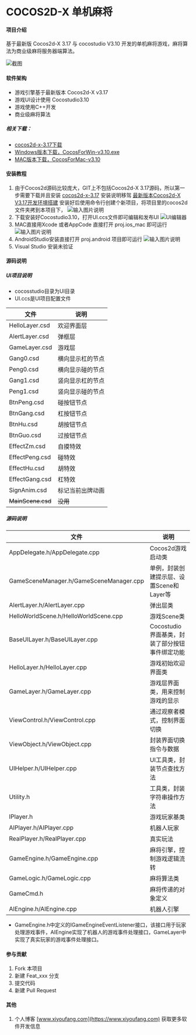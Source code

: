 # COCOS2D-X 单机麻将

#### 项目介绍
基于最新版 Cocos2d-X 3.17 与 cocostudio V3.10 开发的单机麻将游戏，麻将算法为商业级麻将服务器端算法。

![截图](https://images.gitee.com/uploads/images/2018/0706/103629_69b97848_369917.jpeg "Simulator Screen Shot - iPhone 5s - 2018-07-06 at 10.21.08.jpg")

#### 软件架构

* 游戏引擎基于最新版本 Cocos2d-X v3.17
* 游戏UI设计使用 Cocostudio3.10
* 游戏使用C++开发
* 商业级麻将算法

##### 相关下载：

* [cocos2d-x-3.17下载](http://www.cocos2d-x.org/filedown/cocos2d-x-3.17.zip)
* [Windows版本下载，CocosForWin-v3.10.exe](http://www.cocos2d-x.org/filedown/CocosForWin-v3.10.exe)
* [MAC版本下载，CocosForMac-v3.10](http://www.cocos2d-x.org/filedown/CocosForMac-v3.10.dmg)

#### 安装教程

1. 由于Cocos2d源码比较庞大，GIT上不包括Cocos2d-X 3.17源码，所以第一步需要下载并且安装 [cocos2d-x-3.17](http://www.cocos2d-x.org/filedown/cocos2d-x-3.17.zip) 安装说明移驾 [最新版本Cocos2d-X V3.17开发环境搭建](https://www.xiyoufang.com/archives/183) 安装好后使用命令行创建个新项目，将项目里的cocos2d文件夹拷到本项目下，
![输入图片说明](https://images.gitee.com/uploads/images/2018/0706/131106_5add28c6_369917.png "WX20180706-130947.png")
2. 下载安装好Cocostudio3.10，打开UI.ccs文件即可编辑和发布UI
![UI编辑器](https://images.gitee.com/uploads/images/2018/0706/105227_36709445_369917.png "WX20180706-105153.png")
3. MAC直接用Xcode 或者AppCode 直接打开 proj.ios_mac 即可运行
![输入图片说明](https://images.gitee.com/uploads/images/2018/0706/125845_3a993ad4_369917.jpeg "WX20180706-125720.jpg")
4. AndroidStudio安装直接打开 proj.android 项目即可运行
![输入图片说明](https://images.gitee.com/uploads/images/2018/0706/114443_07ff095f_369917.jpeg "WX20180706-113529.jpg")
5. Visual Studio 安装未验证

#### 源码说明

##### UI项目说明

* cocosstudio目录为UI目录
* UI.ccs是UI项目配置文件

| 文件 | 说明 |
| -------- | -------- |
|HelloLayer.csd|欢迎界面层|
|AlertLayer.csd|弹框层|
|GameLayer.csd|游戏层|
|Gang0.csd|横向显示杠的节点|
|Peng0.csd|横向显示碰的节点|
|Gang1.csd|竖向显示杠的节点|
|Peng1.csd|竖向显示碰的节点|
|BtnPeng.csd|碰按钮节点|
|BtnGang.csd|杠按钮节点|
|BtnHu.csd|胡按钮节点|
|BtnGuo.csd|过按钮节点|
|EffectZm.csd|自摸特效|
|EffectPeng.csd|碰特效|
|EffectHu.csd|胡特效|
|EffectGang.csd|杠特效|
|SignAnim.csd|标记当前出牌动画|
|~~MainScene.csd~~|~~没用~~|

##### 源码说明

| 文件 | 说明 |
| -------- | -------- |
|AppDelegate.h/AppDelegate.cpp|Cocos2d游戏启动类|
|GameSceneManager.h/GameSceneManager.cpp|单例，封装创建提示层、设置Scene和Layer等|
|AlertLayer.h/AlertLayer.cpp|弹出层类|
|HelloWorldScene.h/HelloWorldScene.cpp|游戏Scene类|
|BaseUILayer.h/BaseUILayer.cpp|Cocostudio界面基类，封装了部分按钮事件绑定功能|
|HelloLayer.h/HelloLayer.cpp|游戏初始欢迎界面类|
|GameLayer.h/GameLayer.cpp|游戏层界面类，用来控制游戏的显示|
|ViewControl.h/ViewControl.cpp|通过观察者模式，控制界面切换|
|ViewObject.h/ViewObject.cpp|封装界面切换指令与数据|
|UIHelper.h/UIHelper.cpp|UI工具类，封装节点查找方法|
|Utility.h|工具类，封装字符串操作方法|
|IPlayer.h|游戏玩家基类|
|AIPlayer.h/AIPlayer.cpp|机器人玩家|
|RealPlayer.h/RealPlayer.cpp|真实玩法|
|GameEngine.h/GameEngine.cpp|麻将引擎，控制游戏逻辑流转|
|GameLogic.h/GameLogic.cpp|麻将算法类|
|GameCmd.h|麻将传递的对象定义|
|AIEngine.h/AIEngine.cpp|机器人引擎|


* GameEngine.h中定义的IGameEngineEventListener接口，该接口用于玩家处理游戏事件，AIEngine实现了机器人的游戏事件处理接口，GameLayer中实现了真实玩家的游戏事件处理接口。


#### 参与贡献

1. Fork 本项目
2. 新建 Feat_xxx 分支
3. 提交代码
4. 新建 Pull Request


#### 其他

1. 个人博客 [www.xiyoufang.com](https://www.xiyoufang.com) 获取更多软件开发信息